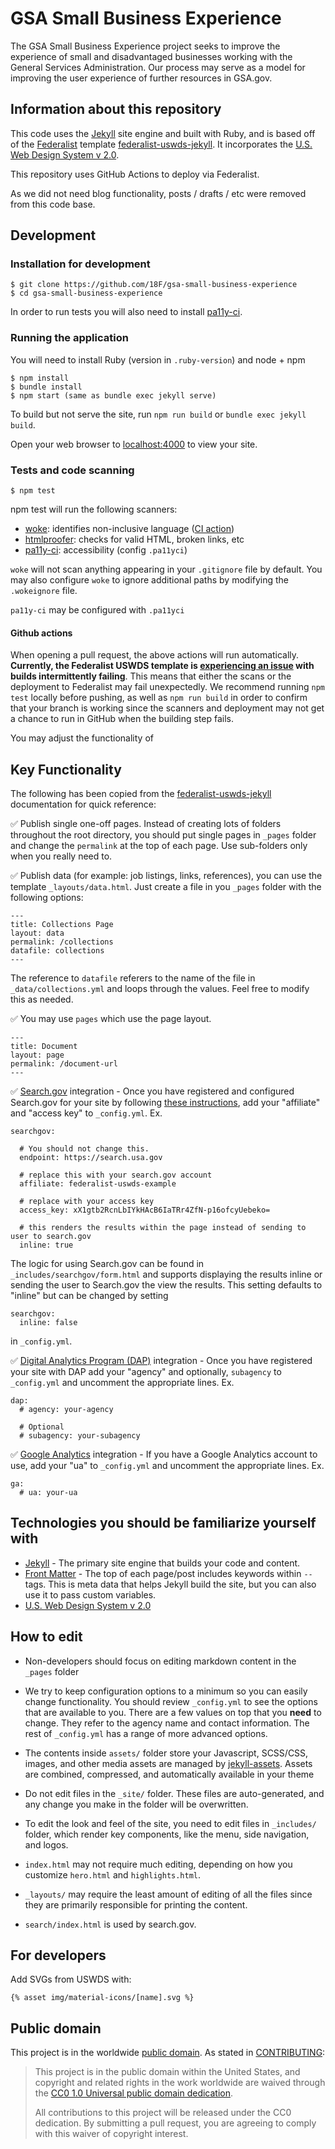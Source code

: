 # GSA Small Business Experience

The GSA Small Business Experience project seeks to improve the experience of
small and disadvantaged businesses working with the General Services
Administration. Our process may serve as a model for improving the user
experience of further resources in GSA.gov.

## Information about this repository

This code uses the [Jekyll](https://jekyllrb.com) site engine and built with Ruby, and is based off of the [Federalist](https://federalist.18f.gov/) template [federalist-uswds-jekyll](https://github.com/18F/federalist-uswds-jekyll). It incorporates the [U.S. Web Design System v 2.0](https://v2.designsystem.digital.gov).

This repository uses GitHub Actions to deploy via Federalist.

As we did not need blog functionality, posts / drafts / etc were removed from this code base.

## Development

### Installation for development
    $ git clone https://github.com/18F/gsa-small-business-experience
    $ cd gsa-small-business-experience

In order to run tests you will also need to install [pa11y-ci](https://github.com/pa11y/pa11y-ci).


### Running the application

You will need to install Ruby (version in `.ruby-version`) and node + npm

    $ npm install
    $ bundle install
    $ npm start (same as bundle exec jekyll serve)

To build but not serve the site, run `npm run build` or `bundle exec jekyll build`.

Open your web browser to [localhost:4000](http://localhost:4000/) to view your
site.

### Tests and code scanning

    $ npm test

npm test will run the following scanners:

- [woke](https://github.com/get-woke/woke): identifies non-inclusive language ([CI action](https://github.com/marketplace/actions/run-woke))
- [htmlproofer](https://github.com/gjtorikian/html-proofer): checks for valid HTML, broken links, etc
- [pa11y-ci](https://github.com/pa11y/pa11y-ci): accessibility (config `.pa11yci`)

`woke` will not scan anything appearing in your `.gitignore` file by default.
You may also configure `woke` to ignore additional paths by modifying the
`.wokeignore` file.

`pa11y-ci` may be configured with `.pa11yci`

#### Github actions

When opening a pull request, the above actions will run automatically.
__Currently, the Federalist USWDS template is
[experiencing an issue](https://github.com/18F/federalist-uswds-jekyll/issues/223)
with builds intermittently failing__.  This means that either the scans or the
deployment to Federalist may fail unexpectedly. We recommend running `npm test`
locally before pushing, as well as `npm run build` in order to confirm that
your branch is working since the scanners and deployment may not get a chance
to run in GitHub when the building step fails.

You may adjust the functionality of


## Key Functionality

The following has been copied from the [federalist-uswds-jekyll](https://github.com/18F/federalist-uswds-jekyll) documentation for quick reference:

✅ Publish single one-off pages. Instead of creating lots of folders throughout the root directory, you should put single pages in `_pages` folder and change the `permalink` at the top of each page. Use sub-folders only when you really need to.

✅  Publish data (for example: job listings, links, references), you can use the template `_layouts/data.html`. Just create a file in you `_pages` folder with the following options:

```
---
title: Collections Page
layout: data
permalink: /collections
datafile: collections
---
```

The reference to `datafile` referers to the name of the file in `_data/collections.yml` and loops through the values. Feel free to modify this as needed.

✅  You may use `pages` which use the page layout.

```
---
title: Document
layout: page
permalink: /document-url
---
```

✅ [Search.gov](https://search.gov) integration - Once you have registered and configured Search.gov for your site by following [these instructions](https://federalist.18f.gov/documentation/search/), add your "affiliate" and "access key" to `_config.yml`. Ex.

```
searchgov:

  # You should not change this.
  endpoint: https://search.usa.gov

  # replace this with your search.gov account
  affiliate: federalist-uswds-example

  # replace with your access key
  access_key: xX1gtb2RcnLbIYkHAcB6IaTRr4ZfN-p16ofcyUebeko=

  # this renders the results within the page instead of sending to user to search.gov
  inline: true
```

The logic for using Search.gov can be found in `_includes/searchgov/form.html` and supports displaying the results inline or sending the user to Search.gov the view the results. This setting defaults to "inline" but can be changed by setting
```
searchgov:
  inline: false
```
in `_config.yml`.

✅ [Digital Analytics Program (DAP)](https://digital.gov/services/dap/) integration - Once you have registered your site with DAP add your "agency" and optionally, `subagency` to `_config.yml` and uncomment the appropriate lines. Ex.

```
dap:
  # agency: your-agency

  # Optional
  # subagency: your-subagency
```

✅ [Google Analytics](https://analytics.google.com/analytics/web/) integration - If you have a Google Analytics account to use, add your "ua" to `_config.yml` and uncomment the appropriate lines. Ex.

```
ga:
  # ua: your-ua
```

## Technologies you should be familiarize yourself with

- [Jekyll](https://jekyllrb.com/docs/) - The primary site engine that builds your code and content.
- [Front Matter](https://jekyllrb.com/docs/frontmatter) - The top of each page/post includes keywords within `--` tags. This is meta data that helps Jekyll build the site, but you can also use it to pass custom variables.
- [U.S. Web Design System v 2.0](https://v2.designsystem.digital.gov)

## How to edit
- Non-developers should focus on editing markdown content in the `_pages` folder

- We try to keep configuration options to a minimum so you can easily change functionality. You should review `_config.yml` to see the options that are available to you. There are a few values on top that you **need** to change. They refer to the agency name and contact information. The rest of `_config.yml` has a range of more advanced options.

- The contents inside `assets/` folder store your Javascript, SCSS/CSS, images, and other media assets are managed by  [jekyll-assets](https://github.com/envygeeks/jekyll-assets).  Assets are combined, compressed, and automatically available in your theme

- Do not edit files in the `_site/` folder. These files are auto-generated, and any change you make in the folder will be overwritten.

- To edit the look and feel of the site, you need to edit files in `_includes/` folder, which render key components, like the menu, side navigation, and logos.

- `index.html` may not require much editing, depending on how you customize `hero.html` and `highlights.html`.

- `_layouts/` may require the least amount of editing of all the files since they are primarily responsible for printing the content.

- `search/index.html` is used by search.gov.

## For developers

Add SVGs from USWDS with:

```
{% asset img/material-icons/[name].svg %}
```

## Public domain

This project is in the worldwide [public domain](LICENSE.md). As stated in [CONTRIBUTING](CONTRIBUTING.md):

> This project is in the public domain within the United States, and copyright
> and related rights in the work worldwide are waived through the [CC0 1.0
> Universal public domain dedication](https://creativecommons.org/publicdomain/zero/1.0/).
>
> All contributions to this project will be released under the CC0 dedication.
> By submitting a pull request, you are agreeing to comply with this waiver of
> copyright interest.

